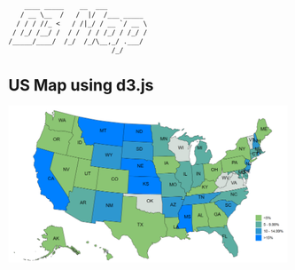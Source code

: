 ```
    ____ _____    __  ___          
   / __ \__  /   /  |/  /___ _____ 
  / / / //_ <   / /|_/ / __ `/ __ \
 / /_/ /__/ /  / /  / / /_/ / /_/ /
/_____/____/  /_/  /_/\__,_/ .___/ 
                          /_/      
```

# US Map using d3.js                          

![Screenshot](USState\Screenshot.png "Map output")
